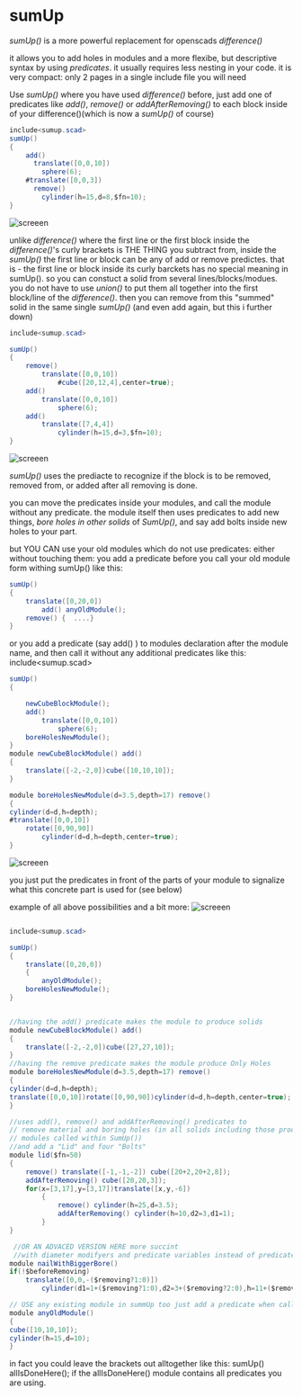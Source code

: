 # sumUp
*sumUp()* is a more powerful replacement for openscads *difference()* 

it allows you to add holes in modules and a more flexibe, but descriptive syntax by using _predicates_. it usually requires less nesting in your code. 
it is very compact: only 2 pages in a single include file you will need

Use *sumUp()* where you have used *difference()* before,
just add one of predicates like *add()*, *remove()* or *addAfterRemoving()* to each block inside of your difference()(which is now a *sumUp()* of course)
```c#
include<sumup.scad>
sumUp()
{
	add() 
	  translate([0,0,10])
	    sphere(6);
	#translate([0,0,3])
	  remove()
	    cylinder(h=15,d=8,$fn=10);
}
```
![screeen](/images/sumUpExample1.png)

unlike _difference()_ where  the first line or the first block inside the _difference()_'s curly brackets is THE THING you subtract from, 
inside the _sumUp()_ the first line or block can be any of add or remove predictes. that is - the first line or block inside its curly barckets has no special meaning in sumUp(). so you can constuct a solid from several lines/blocks/modues. you do not have to use _union()_ to put them all together into the first block/line of the _difference()_.
then you can remove from this "summed" solid in the same single _sumUp()_ (and even add again, but this i further down)
```c#
include<sumup.scad>

sumUp()
{
	remove()
		translate([0,0,10])
			#cube([20,12,4],center=true);
	add() 
		translate([0,0,10])
			sphere(6);
	add()
		translate([7,4,4])
			cylinder(h=15,d=3,$fn=10);
}
```

![screeen](/images/sumUpExample2.png)

_sumUp()_ uses the prediacte to recognize if the block is to be removed, removed from, or added after all removing is done. 

you can move the predicates inside your modules, and call the module without any predicate.
the module itself then uses predicates to add new things, *bore holes in other solids* of _SumUp()_, and say add bolts inside new holes to your part.

but YOU CAN use your old modules which do not use predicates:
either without touching them:
you add a predicate before you call your old module form withing sumUp() like this: 
```c#
sumUp()
{
	translate([0,20,0])
		add() anyOldModule();
	remove() {  ....}
}
```
or you  add a predicate (say add() ) to modules declaration after the module name, and then call it without any additional predicates like this:
include<sumup.scad>
```c#
sumUp()
{

	newCubeBlockModule();
	add() 
		translate([0,0,10])
			sphere(6);
	boreHolesNewModule();
}
module newCubeBlockModule() add()
{
	translate([-2,-2,0])cube([10,10,10]);
}

module boreHolesNewModule(d=3.5,depth=17) remove() 
{
cylinder(d=d,h=depth);
#translate([0,0,10])
	rotate([0,90,90])
		cylinder(d=d,h=depth,center=true);
}

```
![screeen](/images/sumUpExample3.png)

you just put the predicates in front of the parts of your module to signalize what this concrete part is used for (see below)


example of all above possibilities and a bit more:
![screeen](/images/sumUpExample.png)
```c#

include<sumup.scad>

sumUp()
{
	translate([0,20,0])
	{
		anyOldModule();
	boreHolesNewModule();
}


//having the add() predicate makes the module to produce solids
module newCubeBlockModule() add()
{
	translate([-2,-2,0])cube([27,27,10]);
}
//having the remove predicate makes the module produce Only Holes
module boreHolesNewModule(d=3.5,depth=17) remove() 
{
cylinder(d=d,h=depth);
translate([0,0,10])rotate([0,90,90])cylinder(d=d,h=depth,center=true);
}

//uses add(), remove() and addAfterRemoving() predicates to 
// remove material and boring holes (in all solids including those produced by other
// modules called within SumUp())
//and add a "Lid" and four "Bolts"  
module lid($fn=50)
{
	remove() translate([-1,-1,-2]) cube([20+2,20+2,8]);
	addAfterRemoving() cube([20,20,3]);
	for(x=[3,17],y=[3,17])translate([x,y,-6])
	 	{
	 		remove() cylinder(h=25,d=3.5);
			addAfterRemoving() cylinder(h=10,d2=3,d1=1);
		}
}

 //OR AN ADVACED VERSION HERE more succint 
 //with diameter modifyers and predicate variables instead of predicates
module nailWithBiggerBore()
if(!$beforeRemoving)
	translate([0,0,-($removing?1:0)])
		cylinder(d1=1+($removing?1:0),d2=3+($removing?2:0),h=11+($removing?1:0));

// USE any existing module in summUp too just add a predicate when calling it
module anyOldModule()
{
cube([10,10,10]);
cylinder(h=15,d=10);
}
```

in fact you could leave the brackets out alltogether like this: sumUp() allIsDoneHere();
if the allIsDoneHere() module contains all predicates you are using.

